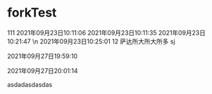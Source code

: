 # forkTest
111
2021年09月23日10:11:06
2021年09月23日10:11:35
2021年09月23日10:21:47
\n
2021年09月23日10:25:01   12
萨达所大所大所多
sj

2021年09月27日19:59:10

2021年09月27日20:01:14

asdadasdasdas
